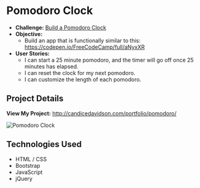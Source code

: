 # Pomodoro Clock

* **Challenge:** [Build a Pomodoro Clock](https://www.freecodecamp.org/challenges/build-a-pomodoro-clock)
* **Objective:**
  * Build an app that is functionally similar to this: https://codepen.io/FreeCodeCamp/full/aNyxXR
* **User Stories:**
  * I can start a 25 minute pomodoro, and the timer will go off once 25 minutes has elapsed.
  * I can reset the clock for my next pomodoro.
  * I can customize the length of each pomodoro.
  
## Project Details

**View My Project:** http://candicedavidson.com/portfolio/pomodoro/ 

![Pomodoro Clock](http://candicedavidson.com/images/pomodoro.png)

## Technologies Used

* HTML / CSS
* Bootstrap
* JavaScript
* jQuery




  
